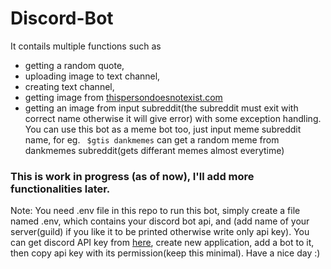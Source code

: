 # Discord-Bot
 It contails multiple functions such as
 * getting a random quote,
 * uploading image to text channel, 
 * creating text channel,
 * getting image from [thispersondoesnotexist.com](https://thispersondoesnotexist.com/image)
 * getting an image from input subreddit(the subreddit must exit with correct name otherwise it will give error) with some exception handling. 
 You can use this bot as a meme bot too, just input meme subreddit name, for eg. <code> $gtis dankmemes</code> can get a random meme from dankmemes subreddit(gets differant memes almost everytime)
 ### This is work in progress (as of now), I'll add more functionalities later.
Note: You need .env file in this repo to run this bot, simply create a file named .env, which contains your discord bot api, and (add name of your server(guild) if you like it to be printed otherwise write only api key). You can get discord API key from [here](https://discord.com/developers/applications/), create new application, add a bot to it, then copy api key with its permission(keep this minimal).
Have a nice day :)
